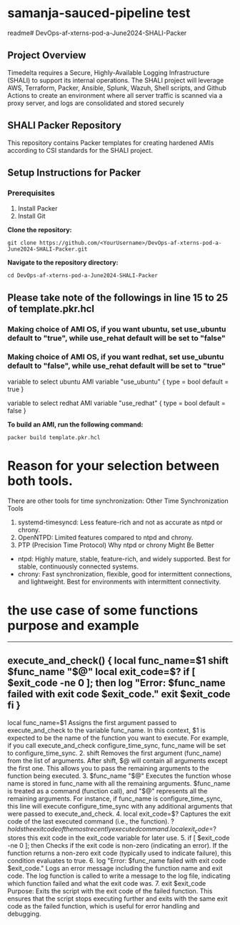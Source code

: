 # samanja-sauced-pipeline test

readme# DevOps-af-xterns-pod-a-June2024-SHALI-Packer

## Project Overview
Timedelta requires a Secure, Highly-Available Logging Infrastructure (SHALI) to support its internal operations. The SHALI project will leverage AWS, Terraform, Packer, Ansible, Splunk, Wazuh, Shell scripts, and Github Actions to create an environment where all server traffic is scanned via a proxy server, and logs are consolidated and stored securely

## SHALI Packer Repository

This repository contains Packer templates for creating hardened AMIs according to CSI standards for the SHALI project.

## Setup Instructions for Packer

### Prerequisites
1. Install Packer
2. Install Git

**Clone the repository:**
  ```
  git clone https://github.com/<YourUsername>/DevOps-af-xterns-pod-a-June2024-SHALI-Packer.git
  ```

**Navigate to the repository directory:**
  ```
  cd DevOps-af-xterns-pod-a-June2024-SHALI-Packer
  ```
## Please take note of the followings in line 15 to 25 of template.pkr.hcl
### Making choice of AMI OS, if you want ubuntu, set use_ubuntu default to "true", while use_rehat default will be set to "false"
### Making choice of AMI OS, if you want redhat, set use_ubuntu default to "false", while use_rehat default will be set to "true"

variable to select ubuntu AMI
variable "use_ubuntu" {
  type    = bool
  default = true
}

variable to select redhat AMI
variable "use_redhat" {
  type    = bool
  default = false
}

**To build an AMI, run the following command:**
  ```
  packer build template.pkr.hcl
  ```


# Reason for your selection between both tools.
There are other tools for time synchronization:
Other Time Synchronization Tools
1. systemd-timesyncd: Less feature-rich and not as accurate as ntpd or chrony.
2. OpenNTPD: Limited features compared to ntpd and chrony.
3. PTP (Precision Time Protocol)
Why ntpd or chrony Might Be Better
* ntpd: Highly mature, stable, feature-rich, and widely supported. Best for stable, continuously connected systems.
* chrony: Fast synchronization, flexible, good for intermittent connections, and lightweight. Best for environments with intermittent connectivity.

# the use case of some functions purpose and example
---
execute_and_check() {
  local func_name=$1
  shift
  $func_name "$@"
  local exit_code=$?
  if [ $exit_code -ne 0 ]; then
    log "Error: $func_name failed with exit code $exit_code."
    exit $exit_code
  fi
}
---

local func_name=$1
Assigns the first argument passed to execute_and_check to the variable func_name.
In this context, $1 is expected to be the name of the function you want to execute. For example, if you call execute_and_check configure_time_sync, func_name will be set to configure_time_sync.
2. shift
Removes the first argument (func_name) from the list of arguments.
After shift, $@ will contain all arguments except the first one. This allows you to pass the remaining arguments to the function being executed.
3. $func_name "$@"
Executes the function whose name is stored in func_name with all the remaining arguments.
$func_name is treated as a command (function call), and "$@" represents all the remaining arguments. For instance, if func_name is configure_time_sync, this line will execute configure_time_sync with any additional arguments that were passed to execute_and_check.
4. local exit_code=$?
Captures the exit code of the last executed command (i.e., the function).
$? holds the exit code of the most recently executed command. local exit_code=$? stores this exit code in the exit_code variable for later use.
5. if [ $exit_code -ne 0 ]; then
Checks if the exit code is non-zero (indicating an error).
If the function returns a non-zero exit code (typically used to indicate failure), this condition evaluates to true.
6. log "Error: $func_name failed with exit code $exit_code."
Logs an error message including the function name and exit code.
The log function is called to write a message to the log file, indicating which function failed and what the exit code was.
7. exit $exit_code
Purpose: Exits the script with the exit code of the failed function.
This ensures that the script stops executing further and exits with the same exit code as the failed function, which is useful for error handling and debugging.
